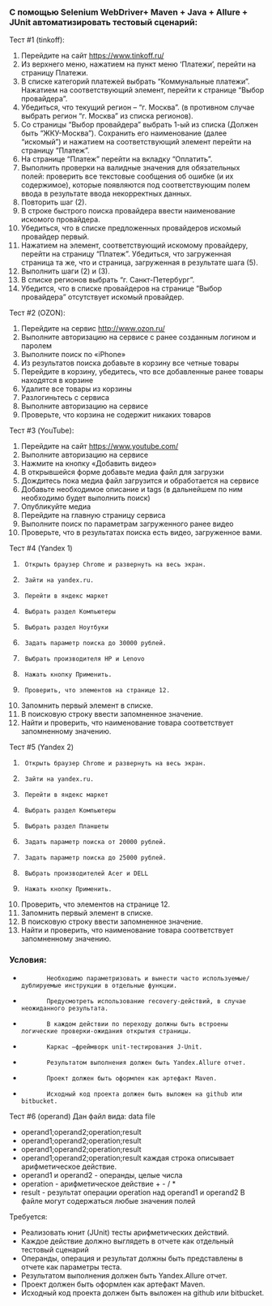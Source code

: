 ### С помощью Selenium WebDriver+ Maven + Java + Allure + JUnit автоматизировать тестовый сценарий:

Тест #1 (tinkoff):
1.	Перейдите на сайт https://www.tinkoff.ru/
2.	Из верхнего меню, нажатием на пункт меню ‘Платежи’, перейти на страницу Платежи.
3.	В списке категорий платежей выбрать “Коммунальные платежи”. Нажатием на соответствующий элемент, перейти к странице “Выбор провайдера”.
4.	Убедиться, что текущий регион – “г. Москва”. (в противном случае выбрать регион “г. Москва” из списка регионов).
5.	Со страницы “Выбор провайдера” выбрать 1-ый из списка (Должен быть “ЖКУ-Москва”). Сохранить его наименование (далее “искомый”) и нажатием на соответствующий элемент перейти на страницу “Платеж”.
6.	На странице “Платеж” перейти на вкладку “Оплатить”.
7.	Выполнить проверки на валидные значения для обязательных полей: проверить все текстовые сообщения об ошибке (и их содержимое), которые появляются под соответствующим полем ввода в результате ввода некорректных данных.
8.	Повторить шаг (2).
9.	В строке быстрого поиска провайдера ввести наименование искомого провайдера.
10.	Убедиться, что в списке предложенных провайдеров искомый провайдер первый.
11.	Нажатием на элемент, соответствующий искомому провайдеру, перейти на страницу “Платеж”. Убедиться, что загруженная страница та же, что и страница, загруженная в результате шага (5).
12.	Выполнить шаги (2) и (3).
13.	В списке регионов выбрать “г. Санкт-Петербург”.
14.	Убедится, что в списке провайдеров на странице “Выбор провайдера” отсутствует искомый провайдер.

Тест #2 (OZON):
1.	Перейдите на сервис http://www.ozon.ru/
2.	Выполните авторизацию на сервисе с ранее созданным логином и паролем
3.	Выполните поиск по «iPhone»
4.	Из результатов поиска добавьте в корзину все четные товары
5.	Перейдите в корзину, убедитесь, что все добавленные ранее товары находятся в корзине
6.	Удалите все товары из корзины
7.	Разлогиньтесь с сервиса
8.	Выполните авторизацию на сервисе
9.	Проверьте, что корзина не содержит никаких товаров

Тест #3 (YouTube):
1.	Перейдите на сайт https://www.youtube.com/
2.	Выполните авторизацию на сервисе
3.	Нажмите на кнопку «Добавить видео»
4.	В открывшейся форме добавьте  медиа файл для загрузки
5.	Дождитесь пока медиа файл загрузится и обработается на сервисе
6.	Добавьте необходимое описание и tags (в дальнейшем по ним необходимо будет выполнить поиск)
7.	Опубликуйте медиа
8.	Перейдите на главную страницу сервиса
9.	Выполните поиск по параметрам загруженного ранее видео
10.	Проверьте, что в результатах поиска есть видео, загруженное вами.

Тест #4 (Yandex 1)
1.      Открыть браузер Chrome и развернуть на весь экран.
2.      Зайти на yandex.ru.
3.      Перейти в яндекс маркет
4.      Выбрать раздел Компьютеры
5.      Выбрать раздел Ноутбуки
6.      Задать параметр поиска до 30000 рублей.
7.      Выбрать производителя HP и Lenovo
8.      Нажать кнопку Применить.
9.      Проверить, что элементов на странице 12.
10.  Запомнить первый элемент в списке.
11.  В поисковую строку ввести запомненное значение.
12.  Найти и проверить, что наименование товара соответствует запомненному значению.

Тест #5 (Yandex 2)
1.      Открыть браузер Chrome и развернуть на весь экран.
2.      Зайти на yandex.ru.
3.      Перейти в яндекс маркет
4.      Выбрать раздел Компьютеры
5.      Выбрать раздел Планшеты
6.      Задать параметр поиска от 20000 рублей.
7.      Задать параметр поиска до 25000 рублей.
8.      Выбрать производителей Acer и DELL
9.      Нажать кнопку Применить.
10.  Проверить, что элементов на странице 12.
11.  Запомнить первый элемент в списке.
12.  В поисковую строку ввести запомненное значение.
13.  Найти и проверить, что наименование товара соответствует запомненному значению.



### Условия:
  +            Необходимо параметризовать и вынести часто используемые/дублируемые инструкции в отдельные функции.
  +            Предусмотреть использование recovery-действий, в случае неожиданного результата.
  +            В каждом действии по переходу должны быть встроены логические проверки-ожидания открытия страницы.
  +            Каркас –фреймворк unit-тестирования J-Unit.
  +            Результатом выполнения должен быть Yandex.Allure отчет.
  +            Проект должен быть оформлен как артефакт Maven.
  +            Исходный код проекта должен быть выложен на github или bitbucket.



  Тест #6 (operand)
  Дан файл вида:
  data file
 + operand1;operand2;operation;result
 + operand1;operand2;operation;result
 + operand1;operand2;operation;result
 + operand1;operand2;operation;result
  каждая строка описывает арифметическое действие.
 +	operand1 и operand2 - операнды, целые числа
 +	operation - арифметическое действие + - / *
 +	result - результат операции operation над operand1 и operand2
  В файле могут содержаться любые значения полей

  Требуется:

  +	Реализовать юнит (JUnit) тесты арифметических действий.
  +	Каждое действие должно выглядеть в отчете как отдельный тестовый сценарий
  +	Операнды, операция и результат должны быть представлены в отчете как параметры теста.
  +	Результатом выполнения должен быть Yandex.Allure отчет.
  +	Проект должен быть оформлен как артефакт Maven.
  + Исходный код проекта должен быть выложен на github или bitbucket.
